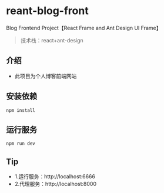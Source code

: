 # reant-blog-front

Blog Frontend Project【React Frame and Ant Design UI Frame】

> 技术栈：react+ant-design

## 介绍

- 此项目为个人博客前端网站

## 安装依赖

```shell
npm install
```

## 运行服务

```shell
npm run dev
```

## Tip
- 1.运行服务：http://localhost:6666
- 2.代理服务：http://localhost:8000

